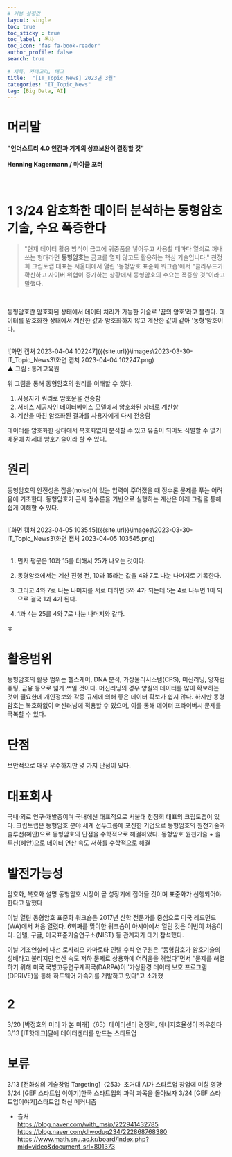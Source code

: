 ```yaml
---
# 기본 설정값
layout: single
toc: true
toc_sticky : true
toc_label : 목차
toc_icon: "fas fa-book-reader"
author_profile: false
search: true

# 제목, 카테고리, 태그
title:  "[IT_Topic_News] 2023년 3월"
categories: "IT_Topic_News"
tag: [Big Data, AI]
---
```


# 머리말
<div class="notice--info">
<h4>"인더스트리 4.0 인간과 기계의 상호보완이 결정할 것"<br/><br/>
Henning Kagermann / 마이클 포터</h4>
</div>
<br/>

 



# 1  3/24 암호화한 데이터 분석하는 동형암호 기술, 수요 폭증한다

>"현재 데이터 활용 방식이 금고에 귀중품을 넣어두고 사용할 때마다 열쇠로 꺼내쓰는 형태라면 **동형암호**는 금고를 열지 않고도 활용하는 핵심 기술입니다." 천정희 크립토랩 대표는 서울대에서 열린 '동형암호 표준화 워크숍'에서 "클라우드가 확산하고 사이버 위협이 증가하는 상황에서 동형암호의 수요는 폭증할 것"이라고 말했다.
<br/>


동형암호란 암호화된 상태에서 데이터 처리가 가능한 기술로 '꿈의 암호'라고 불린다.
데이터를 암호화한 상태에서 계산한 값과 암호화하지 않고 계산한 값이 같아 '동형'암호이다.

<br/>
![화면 캡처 2023-04-04 102247]({{site.url}}\images\2023-03-30-IT_Topic_News3\화면 캡처 2023-04-04 102247.png)
<br/>▲ 그림 : 통계교육원
<br/>

위 그림을 통해 동형암호의 원리를 이해할 수 있다.
1. 사용자가 쿼리로 암호문을 전송함
2. 서비스 제공자인 데이터베이스 모델에서 암호화된 상태로 계산함
3. 계산을 마친 암호화된 결과를 사용자에게 다시 전송함

데이터를 암호화한 상태에서 복호화없이 분석할 수 있고 유출이 되어도 식별할 수 없기 때문에 차세대 암호기술이라 할 수 있다.


# 원리
동형암호의 안전성은 잡음(noise)이 있는 입력이 주어졌을 때 정수론 문제를 푸는 어려움에 기초한다.
동형암호가 근사 정수론을 기반으로 실행하는 계산은 아래 그림을 통해 쉽게 이해할 수 있다.

<br/>
![화면 캡처 2023-04-05 103545]({{site.url}}\images\2023-03-30-IT_Topic_News3\화면 캡처 2023-04-05 103545.png)
<br/>
<br/>

1. 먼저 평문은 10과 15를 더해서 25가 나오는 것이다.

2. 동형암호에서는 계산 진행 전, 10과 15라는 값을 4와 7로 나눈 나머지로 기록한다.

3. 그리고 4와 7로 나눈 나머지를 서로 더하면 5와 4가 되는데 5는 4로 나누면 1이 되므로 결국 1과 4가 된다.

4. 1과 4는 25를 4와 7로 나눈 나머지와 같다.

 
ㅎ

# 활용범위
동형암호의 활용 범위는 헬스케어, DNA 분석, 가상물리시스템(CPS), 머신러닝, 양자컴퓨팅, 금융 등으로 넓게 쓰일 것이다.
머신러닝의 경우 양질의 데이터를 많이 확보하는 것이 필요한데 개인정보와 각종 규제에 의해 좋은 데이터 확보가 쉽지 않다.
하지만 동형암호는 복호화없이 머신러닝에 적용할 수 있으며, 이를 통해 데이터 프라이버시 문제를 극복할 수 있다.


# 단점
보안적으로 매우 우수하지만 몇 가지 단점이 있다.

# 대표회사
국내·외로 연구·개발중이며 국내에선 대표적으로 서울대 천정희 대표의 크립토랩이 있다.
크립토랩은 동형암호 분야 세계 선두그룹에 포진한 기업으로 동형암호의 원천기술과 솔루션(혜안)으로 동형암호의 단점을 수학적으로 해결하였다.
동형암호 원천기술 + 솔루션(혜안)으로 데이터 연산 속도 저하를 수학적으로 해결


# 발전가능성
암호화, 복호화 설명
동형암호 시장이 곧 성장기에 접어들 것이며 표준화가 선행되어야 한다고 말했다





이날 열린 동형암호 표준화 워크숍은 2017년 산학 전문가를 중심으로 미국 레드먼드(WA)에서 처음 열렸다. 6회째를 맞이한 워크숍이 아시아에서 열린 것은 이번이 처음이다. 인텔, 구글, 미국표준기술연구소(NIST) 등 관계자가 대거 참석했다.

이날 기조연설에 나선 로사리오 카마로타 인텔 수석 연구원은 “동형함호가 암호기술의 성배라고 불리지만 연산 속도 저하 문제로 상용화에 어려움을 겪었다”면서 “문제를 해결하기 위해 미국 국방고등연구계획국(DARPA)이 '가상환경 데이터 보호 프로그램(DPRIVE)을 통해 하드웨어 가속기를 개발하고 있다”고 소개했










# 2 
3/20 [박정호의 미리 가 본 미래]〈65〉데이터센터 경쟁력, 에너지효율성이 좌우한다
3/13 [IT핫테크]달에 데이터센터를 만드는 스타트업






# 보류
3/13 [전화성의 기술창업 Targeting]〈253〉초거대 AI가 스타트업 창업에 미칠 영향
3/24 [GEF 스타트업 이야기]한국 스타트업의 과락 과목을 돌아보자
3/24 [GEF 스타트업이야기]스타트업 혁신 메커니즘


- 출처<br/>
https://blog.naver.com/with_msip/222941432785<br/>
https://blog.naver.com/dlwoduq234/222868768380<br/>
https://www.math.snu.ac.kr/board/index.php?mid=video&document_srl=801373 <br/>
